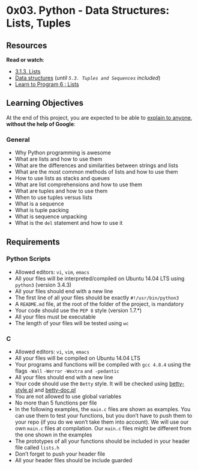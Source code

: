<h1 class="gap">0x03. Python - Data Structures: Lists, Tuples</h1><div class="gap" id="project-description">
<h2>Resources</h2>
<p><strong>Read or watch</strong>:</p>
<ul>
<li><a href="/rltoken/zIxzk5ChUX6KzhJIxJjf9Q" target="_blank" title="3.1.3. Lists">3.1.3. Lists</a> </li>
<li><a href="/rltoken/ugotLwGPHgU1raKqco8TFg" target="_blank" title="Data structures">Data structures</a> (<em>until <code>5.3. Tuples and Sequences</code> included</em>)</li>
<li><a href="/rltoken/smot10KJXMP-a84UxJ7WrQ" target="_blank" title="Learn to Program 6 : Lists">Learn to Program 6 : Lists</a> </li>
</ul>
<h2>Learning Objectives</h2>
<p>At the end of this project, you are expected to be able to <a href="/rltoken/ZPuyeAfHKNfdxCPojdsJ0A" target="_blank" title="explain to anyone">explain to anyone</a>, <strong>without the help of Google</strong>:</p>
<h3>General</h3>
<ul>
<li>Why Python programming is awesome</li>
<li>What are lists and how to use them</li>
<li>What are the differences and similarities between strings and lists</li>
<li>What are the most common methods of lists and how to use them</li>
<li>How to use lists as stacks and queues</li>
<li>What are list comprehensions and how to use them</li>
<li>What are tuples and how to use them</li>
<li>When to use tuples versus lists</li>
<li>What is a sequence</li>
<li>What is tuple packing</li>
<li>What is sequence unpacking</li>
<li>What is the <code>del</code> statement and how to use it</li>
</ul>
<h2>Requirements</h2>
<h3>Python Scripts</h3>
<ul>
<li>Allowed editors: <code>vi</code>, <code>vim</code>, <code>emacs</code></li>
<li>All your files will be interpreted/compiled on Ubuntu 14.04 LTS using <code>python3</code> (version 3.4.3)</li>
<li>All your files should end with a new line</li>
<li>The first line of all your files should be exactly <code>#!/usr/bin/python3</code></li>
<li>A <code>README.md</code> file, at the root of the folder of the project, is mandatory</li>
<li>Your code should use the <code>PEP 8</code> style (version 1.7.*)</li>
<li>All your files must be executable</li>
<li>The length of your files will be tested using <code>wc</code></li>
</ul>
<h3>C</h3>
<ul>
<li>Allowed editors: <code>vi</code>, <code>vim</code>, <code>emacs</code></li>
<li>All your files will be compiled on Ubuntu 14.04 LTS</li>
<li>Your programs and functions will be compiled with <code>gcc 4.8.4</code> using the flags <code>-Wall</code> <code>-Werror</code> <code>-Wextra</code> <code>and -pedantic</code></li>
<li>All your files should end with a new line</li>
<li>Your code should use the <code>Betty</code> style. It will be checked using <a href="https://github.com/holbertonschool/Betty/blob/master/betty-style.pl" target="_blank" title="betty-style.pl">betty-style.pl</a> and <a href="https://github.com/holbertonschool/Betty/blob/master/betty-doc.pl" target="_blank" title="betty-doc.pl">betty-doc.pl</a></li>
<li>You are not allowed to use global variables</li>
<li>No more than 5 functions per file</li>
<li>In the following examples, the <code>main.c</code> files are shown as examples. You can use them to test your functions, but you don’t have to push them to your repo (if you do we won’t take them into account). We will use our own <code>main.c</code> files at compilation. Our <code>main.c</code> files might be different from the one shown in the examples</li>
<li>The prototypes of all your functions should be included in your header file called <code>lists.h</code></li>
<li>Don’t forget to push your header file</li>
<li>All your header files should be include guarded</li>
</ul>
</div>